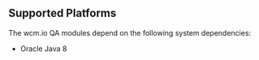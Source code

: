 ## Supported Platforms

The wcm.io QA modules depend on the following system dependencies:

* Oracle Java 8
